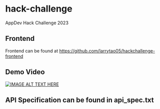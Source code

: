 # hack-challenge
AppDev Hack Challenge 2023

## Frontend

Frontend can be found at https://github.com/larrytao05/hackchallenge-frontend

## Demo Video

[![IMAGE ALT TEXT HERE](https://img.youtube.com/vi/Q0gkfdx9nMM/0.jpg)](https://www.youtube.com/watch?v=Q0gkfdx9nMM)

## API Specification can be found in api_spec.txt
